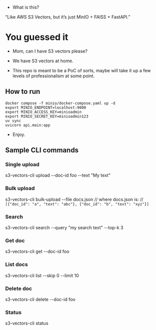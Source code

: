 - What is this?

“Like AWS S3 Vectors, but it’s just MinIO + FAISS + FastAPI.”

# You guessed it
- Mom, can I have S3 vectors please?
- We have S3 vectors at home.

- This repo is meant to be a PoC of sorts, maybe will take it up a few levels of professionalism at some point.

## How to run
```
docker compose -f minio/docker-compose.yaml up -d
export MINIO_ENDPOINT=localhost:9000
export MINIO_ACCESS_KEY=minioadmin
export MINIO_SECRET_KEY=minioadmin123
uv sync
uvicorn api.main:app
```
- Enjoy.

## Sample CLI commands
### Single upload
s3-vectors-cli upload --doc-id foo --text "My text"

### Bulk upload
s3-vectors-cli bulk-upload --file docs.json
// where docs.json is:
// `[{"doc_id": "a", "text": "abc"}, {"doc_id": "b", "text": "xyz"}]`

### Search
s3-vectors-cli search --query "my search text" --top-k 3

### Get doc
s3-vectors-cli get --doc-id foo

### List docs
s3-vectors-cli list --skip 0 --limit 10

### Delete doc
s3-vectors-cli delete --doc-id foo

### Status
s3-vectors-cli status
